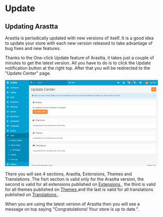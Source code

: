 Update
======

Updating Arastta
----------------

Arastta is periodically updated with new versions of itself. It is a good idea to update your store with each new version released to take advantage of bug fixes and new features.

Thanks to the One-click Update feature of Arastta, it takes just a couple of minutes to get the latest version. All you have to do is to click the Update notification button at the right top. After that you will be redirected to the "Update Center" page.

![update center](_images/update-center.png)

There you will see 4 sections, Arastta, Extensions, Themes and Translations. The fisrt section is valid only for the Arastta version, the second is valid for all extensions published on [Extensions ](http://extensions.arastta.pro/), the third is valid for all themes published on [Themes ](http://themes.arastta.pro/) and the last is valid for all translations published on [Translations ](http://translations.arastta.pro/).

When you are using the latest version of Arastta then you will see a message on top saying "Congratulations! Your store is up to date.".
